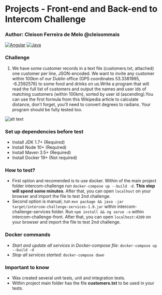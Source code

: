 # Projects - Front-end and Back-end to Intercom Challenge

### Author: Cleison Ferreira de Melo @cleisommais

[![Angular](https://img.shields.io/badge/Angular-8.0.0-DD0031.svg)](https://angular.io/)
[![Java](https://img.shields.io/badge/Java-7.0-A41F16.svg)](https://www.java.com/)

### Challenge

1. We have some customer records in a text file (customers.txt, attached) one customer per line, JSON-encoded. We want to invite any customer within 100km of our Dublin office (GPS coordinates 53.3381985, -6.2592576) to some food and drinks on us.Write a program that will read the full list of customers and output the names and user ids of matching customers (within 100km), sorted by user id (ascending).You can use the first formula from this Wikipedia article to calculate distance, don’t forget, you’ll need to convert degrees to radians. Your program should be fully tested too.

![alt text](https://imgur.com/CLvb45k)

### Set up dependencies before test
* Install JDK 1.7+ (Required)
* Install Node 10+ (Required)
* Install Maven 3.5+ (Required)
* Install Docker 19+ (Not required)

### How to test?

* First option and recomended is to use docker. Within of the main project folder intercom-challenge run `docker-compose up --build -d`. **This step will spend some minutes**. After that, you can open `localhost` on your browser and import the file to test 2nd challenge.
* Second option is manual, run `mvn package && java -jar target/intercom-challenge-services-1.0.jar` within intercom-challenge-services folder. Run `npm install && ng serve -o` within intercom-challenge-front. After that, you can open `localhost:4200` on your browser and import the file to test 2nd challenge.

### Docker commands
- *Start and update all services in Docker-compose file*: `docker-compose up --build -d`
- *Stop all services started*: `docker-compose down`

### Important to know
- Was created several unit tests, unit and integration tests. 
- Within project main folder has the file **customers.txt** to be used in your tests.



